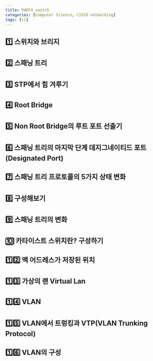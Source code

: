 ```yaml
---
title: PART4_switch
categories: [Computer Science, CISCO networking]
tags: [cs]
---
```


## 1️⃣ 스위치와 브리지

## 2️⃣ 스패닝 트리

## 3️⃣ STP에서 힘 겨루기

## 4️⃣ Root Bridge

## 5️⃣ Non Root Bridge의 루트 포트 선출기

## 6️⃣ 스패닝 트리의 마지막 단계 데지그네이티드 포트(Designated Port)

## 7️⃣ 스패닝 트리 프로토콜의 5가지 상태 변화

## 8️⃣ 구성해보기

## 9️⃣ 스패닝 트리의 변화

## 🔟 카타이스트 스위치란? 구성하기

## 1️⃣2️⃣ 맥 어드레스가 저장된 위치

## 1️⃣3️⃣ 가상의 랜 Virtual Lan

## 1️⃣4️⃣ VLAN

## 1️⃣5️⃣ VLAN에서 트렁킹과 VTP(VLAN Trunking Protocol)

## 1️⃣6️⃣ VLAN의 구성
